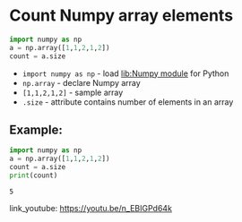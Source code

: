 # Count Numpy array elements

```python
import numpy as np
a = np.array([1,1,2,1,2])
count = a.size
```

- `import numpy as np` - load [lib:Numpy module](/python-numpy/how-to-install-python-numpy-lib) for Python
- `np.array` - declare Numpy array
- `[1,1,2,1,2]` - sample array
- `.size` - attribute contains number of elements in an array

## Example: 
```python
import numpy as np
a = np.array([1,1,2,1,2])
count = a.size
print(count)
```
```
5

```

link_youtube: https://youtu.be/n_EBIGPd64k
